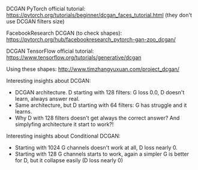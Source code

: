 DCGAN PyTorch official tutorial: https://pytorch.org/tutorials/beginner/dcgan_faces_tutorial.html
(they don't use DCGAN filters size)

FacebookResearch DCGAN (to check shapes): https://pytorch.org/hub/facebookresearch_pytorch-gan-zoo_dcgan/

DCGAN TensorFlow official tutorial: https://www.tensorflow.org/tutorials/generative/dcgan

Using these shapes: http://www.timzhangyuxuan.com/project_dcgan/


Interesting insights about DCGAN:
- DCGAN architecture. D starting with 128 filters: G loss 0.0, D doesn't learn, always answer real.
- Same architecture, but D starting with 64 filters: G has struggle and it learns.
- Why D with 128 filters doesn't get always the correct answer? And simplyfing architecture it start to work?!

Interesting insights about Conditional DCGAN:
- Starting with 1024 G channels doesn't work at all, D loss nearly 0.
- Starting with 128 G channels starts to work, again a simpler G is better for D, but it collapse easily (D loss nearly 0)